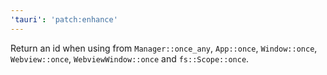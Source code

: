 ```yaml
---
'tauri': 'patch:enhance'
---
```


Return an id when using from `Manager::once_any`, `App::once`, `Window::once`, `Webview::once`, `WebviewWindow::once` and `fs::Scope::once`.
